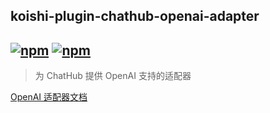 ## koishi-plugin-chathub-openai-adapter

## [![npm](https://img.shields.io/npm/v/koishi-plugin-chatluna-openai-adapter/next)](https://www.npmjs.com/package/koishi-plugin-chatluna-openai) [![npm](https://img.shields.io/npm/dm/koishi-plugin-chatluna-openai-adapter)](https://www.npmjs.com/package//koishi-plugin-chatluna-openai-adapter)

> 为 ChatHub 提供 OpenAI 支持的适配器

[OpenAI 适配器文档](https://chatluna.dingyi222666.top/guide/configure-model-platform/openai.html)
